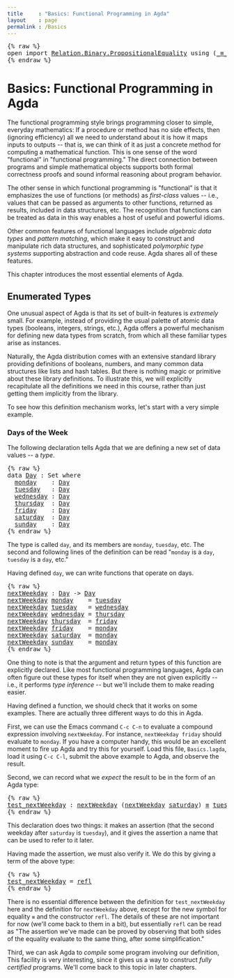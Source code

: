 ```yaml
---
title     : "Basics: Functional Programming in Agda"
layout    : page
permalink : /Basics
---
```


<div class="foldable">
<pre class="Agda">{% raw %}
<a name="136" class="Keyword"
      >open</a
      ><a name="140"
      > </a
      ><a name="141" class="Keyword"
      >import</a
      ><a name="147"
      > </a
      ><a name="148" href="https://agda.github.io/agda-stdlib/Relation.Binary.PropositionalEquality.html#1" class="Module"
      >Relation.Binary.PropositionalEquality</a
      ><a name="185"
      > </a
      ><a name="186" class="Keyword"
      >using</a
      ><a name="191"
      > </a
      ><a name="192" class="Symbol"
      >(</a
      ><a name="193" href="Agda.Builtin.Equality.html#83" class="Datatype Operator"
      >_&#8801;_</a
      ><a name="196" class="Symbol"
      >;</a
      ><a name="197"
      > </a
      ><a name="198" href="Agda.Builtin.Equality.html#140" class="InductiveConstructor"
      >refl</a
      ><a name="202" class="Symbol"
      >)</a
      >
{% endraw %}</pre>
</div>

# Basics: Functional Programming in Agda

The functional programming style brings programming closer to
simple, everyday mathematics: If a procedure or method has no side
effects, then (ignoring efficiency) all we need to understand
about it is how it maps inputs to outputs -- that is, we can think
of it as just a concrete method for computing a mathematical
function.  This is one sense of the word "functional" in
"functional programming."  The direct connection between programs
and simple mathematical objects supports both formal correctness
proofs and sound informal reasoning about program behavior.

The other sense in which functional programming is "functional" is
that it emphasizes the use of functions (or methods) as
*first-class* values -- i.e., values that can be passed as
arguments to other functions, returned as results, included in
data structures, etc.  The recognition that functions can be
treated as data in this way enables a host of useful and powerful
idioms.

Other common features of functional languages include *algebraic
data types* and *pattern matching*, which make it easy to
construct and manipulate rich data structures, and sophisticated
*polymorphic type systems* supporting abstraction and code reuse.
Agda shares all of these features.

This chapter introduces the most essential elements of Agda.

## Enumerated Types

One unusual aspect of Agda is that its set of built-in
features is *extremely* small. For example, instead of providing
the usual palette of atomic data types (booleans, integers,
strings, etc.), Agda offers a powerful mechanism for defining new
data types from scratch, from which all these familiar types arise
as instances.

Naturally, the Agda distribution comes with an extensive standard
library providing definitions of booleans, numbers, and many
common data structures like lists and hash tables.  But there is
nothing magic or primitive about these library definitions.  To
illustrate this, we will explicitly recapitulate all the
definitions we need in this course, rather than just getting them
implicitly from the library.

To see how this definition mechanism works, let's start with a
very simple example.

### Days of the Week

The following declaration tells Agda that we are defining
a new set of data values -- a *type*.

<pre class="Agda">{% raw %}
<a name="2541" class="Keyword"
      >data</a
      ><a name="2545"
      > </a
      ><a name="2546" href="Basics.html#2546" class="Datatype"
      >Day</a
      ><a name="2549"
      > </a
      ><a name="2550" class="Symbol"
      >:</a
      ><a name="2551"
      > </a
      ><a name="2552" class="PrimitiveType"
      >Set</a
      ><a name="2555"
      > </a
      ><a name="2556" class="Keyword"
      >where</a
      ><a name="2561"
      >
  </a
      ><a name="2564" href="Basics.html#2564" class="InductiveConstructor"
      >monday</a
      ><a name="2570"
      >    </a
      ><a name="2574" class="Symbol"
      >:</a
      ><a name="2575"
      > </a
      ><a name="2576" href="Basics.html#2546" class="Datatype"
      >Day</a
      ><a name="2579"
      >
  </a
      ><a name="2582" href="Basics.html#2582" class="InductiveConstructor"
      >tuesday</a
      ><a name="2589"
      >   </a
      ><a name="2592" class="Symbol"
      >:</a
      ><a name="2593"
      > </a
      ><a name="2594" href="Basics.html#2546" class="Datatype"
      >Day</a
      ><a name="2597"
      >
  </a
      ><a name="2600" href="Basics.html#2600" class="InductiveConstructor"
      >wednesday</a
      ><a name="2609"
      > </a
      ><a name="2610" class="Symbol"
      >:</a
      ><a name="2611"
      > </a
      ><a name="2612" href="Basics.html#2546" class="Datatype"
      >Day</a
      ><a name="2615"
      >
  </a
      ><a name="2618" href="Basics.html#2618" class="InductiveConstructor"
      >thursday</a
      ><a name="2626"
      >  </a
      ><a name="2628" class="Symbol"
      >:</a
      ><a name="2629"
      > </a
      ><a name="2630" href="Basics.html#2546" class="Datatype"
      >Day</a
      ><a name="2633"
      >
  </a
      ><a name="2636" href="Basics.html#2636" class="InductiveConstructor"
      >friday</a
      ><a name="2642"
      >    </a
      ><a name="2646" class="Symbol"
      >:</a
      ><a name="2647"
      > </a
      ><a name="2648" href="Basics.html#2546" class="Datatype"
      >Day</a
      ><a name="2651"
      >
  </a
      ><a name="2654" href="Basics.html#2654" class="InductiveConstructor"
      >saturday</a
      ><a name="2662"
      >  </a
      ><a name="2664" class="Symbol"
      >:</a
      ><a name="2665"
      > </a
      ><a name="2666" href="Basics.html#2546" class="Datatype"
      >Day</a
      ><a name="2669"
      >
  </a
      ><a name="2672" href="Basics.html#2672" class="InductiveConstructor"
      >sunday</a
      ><a name="2678"
      >    </a
      ><a name="2682" class="Symbol"
      >:</a
      ><a name="2683"
      > </a
      ><a name="2684" href="Basics.html#2546" class="Datatype"
      >Day</a
      >
{% endraw %}</pre>

The type is called `day`, and its members are `monday`,
`tuesday`, etc.  The second and following lines of the definition
can be read "`monday` is a `day`, `tuesday` is a `day`, etc."

Having defined `day`, we can write functions that operate on
days.

<pre class="Agda">{% raw %}
<a name="2966" href="Basics.html#2966" class="Function"
      >nextWeekday</a
      ><a name="2977"
      > </a
      ><a name="2978" class="Symbol"
      >:</a
      ><a name="2979"
      > </a
      ><a name="2980" href="Basics.html#2546" class="Datatype"
      >Day</a
      ><a name="2983"
      > </a
      ><a name="2984" class="Symbol"
      >-&gt;</a
      ><a name="2986"
      > </a
      ><a name="2987" href="Basics.html#2546" class="Datatype"
      >Day</a
      ><a name="2990"
      >
</a
      ><a name="2991" href="Basics.html#2966" class="Function"
      >nextWeekday</a
      ><a name="3002"
      > </a
      ><a name="3003" href="Basics.html#2564" class="InductiveConstructor"
      >monday</a
      ><a name="3009"
      >    </a
      ><a name="3013" class="Symbol"
      >=</a
      ><a name="3014"
      > </a
      ><a name="3015" href="Basics.html#2582" class="InductiveConstructor"
      >tuesday</a
      ><a name="3022"
      >
</a
      ><a name="3023" href="Basics.html#2966" class="Function"
      >nextWeekday</a
      ><a name="3034"
      > </a
      ><a name="3035" href="Basics.html#2582" class="InductiveConstructor"
      >tuesday</a
      ><a name="3042"
      >   </a
      ><a name="3045" class="Symbol"
      >=</a
      ><a name="3046"
      > </a
      ><a name="3047" href="Basics.html#2600" class="InductiveConstructor"
      >wednesday</a
      ><a name="3056"
      >
</a
      ><a name="3057" href="Basics.html#2966" class="Function"
      >nextWeekday</a
      ><a name="3068"
      > </a
      ><a name="3069" href="Basics.html#2600" class="InductiveConstructor"
      >wednesday</a
      ><a name="3078"
      > </a
      ><a name="3079" class="Symbol"
      >=</a
      ><a name="3080"
      > </a
      ><a name="3081" href="Basics.html#2618" class="InductiveConstructor"
      >thursday</a
      ><a name="3089"
      >
</a
      ><a name="3090" href="Basics.html#2966" class="Function"
      >nextWeekday</a
      ><a name="3101"
      > </a
      ><a name="3102" href="Basics.html#2618" class="InductiveConstructor"
      >thursday</a
      ><a name="3110"
      >  </a
      ><a name="3112" class="Symbol"
      >=</a
      ><a name="3113"
      > </a
      ><a name="3114" href="Basics.html#2636" class="InductiveConstructor"
      >friday</a
      ><a name="3120"
      >
</a
      ><a name="3121" href="Basics.html#2966" class="Function"
      >nextWeekday</a
      ><a name="3132"
      > </a
      ><a name="3133" href="Basics.html#2636" class="InductiveConstructor"
      >friday</a
      ><a name="3139"
      >    </a
      ><a name="3143" class="Symbol"
      >=</a
      ><a name="3144"
      > </a
      ><a name="3145" href="Basics.html#2564" class="InductiveConstructor"
      >monday</a
      ><a name="3151"
      >
</a
      ><a name="3152" href="Basics.html#2966" class="Function"
      >nextWeekday</a
      ><a name="3163"
      > </a
      ><a name="3164" href="Basics.html#2654" class="InductiveConstructor"
      >saturday</a
      ><a name="3172"
      >  </a
      ><a name="3174" class="Symbol"
      >=</a
      ><a name="3175"
      > </a
      ><a name="3176" href="Basics.html#2564" class="InductiveConstructor"
      >monday</a
      ><a name="3182"
      >
</a
      ><a name="3183" href="Basics.html#2966" class="Function"
      >nextWeekday</a
      ><a name="3194"
      > </a
      ><a name="3195" href="Basics.html#2672" class="InductiveConstructor"
      >sunday</a
      ><a name="3201"
      >    </a
      ><a name="3205" class="Symbol"
      >=</a
      ><a name="3206"
      > </a
      ><a name="3207" href="Basics.html#2564" class="InductiveConstructor"
      >monday</a
      >
{% endraw %}</pre>

One thing to note is that the argument and return types of
this function are explicitly declared.  Like most functional
programming languages, Agda can often figure out these types for
itself when they are not given explicitly -- i.e., it performs
*type inference* -- but we'll include them to make reading
easier.

Having defined a function, we should check that it works on
some examples. There are actually three different ways to do this
in Agda.

First, we can use the Emacs command `C-c C-n` to evaluate a
compound expression involving `nextWeekday`. For instance, `nextWeekday
friday` should evaluate to `monday`. If you have a computer handy, this
would be an excellent moment to fire up Agda and try this for yourself.
Load this file, `Basics.lagda`, load it using `C-c C-l`, submit the
above example to Agda, and observe the result.

Second, we can record what we *expect* the result to be in the
form of an Agda type:

<pre class="Agda">{% raw %}
<a name="4169" href="Basics.html#4169" class="Function Operator"
      >test_nextWeekday</a
      ><a name="4185"
      > </a
      ><a name="4186" class="Symbol"
      >:</a
      ><a name="4187"
      > </a
      ><a name="4188" href="Basics.html#2966" class="Function"
      >nextWeekday</a
      ><a name="4199"
      > </a
      ><a name="4200" class="Symbol"
      >(</a
      ><a name="4201" href="Basics.html#2966" class="Function"
      >nextWeekday</a
      ><a name="4212"
      > </a
      ><a name="4213" href="Basics.html#2654" class="InductiveConstructor"
      >saturday</a
      ><a name="4221" class="Symbol"
      >)</a
      ><a name="4222"
      > </a
      ><a name="4223" href="Agda.Builtin.Equality.html#83" class="Datatype Operator"
      >&#8801;</a
      ><a name="4224"
      > </a
      ><a name="4225" href="Basics.html#2582" class="InductiveConstructor"
      >tuesday</a
      >
{% endraw %}</pre>

This declaration does two things: it makes an assertion (that the second
weekday after `saturday` is `tuesday`), and it gives the assertion a name
that can be used to refer to it later.

Having made the assertion, we must also verify it. We do this by giving
a term of the above type:

<pre class="Agda">{% raw %}
<a name="4544" href="Basics.html#4169" class="Function Operator"
      >test_nextWeekday</a
      ><a name="4560"
      > </a
      ><a name="4561" class="Symbol"
      >=</a
      ><a name="4562"
      > </a
      ><a name="4563" href="Agda.Builtin.Equality.html#140" class="InductiveConstructor"
      >refl</a
      >
{% endraw %}</pre>

There is no essential difference between the definition for
`test_nextWeekday` here and the definition for `nextWeekday` above,
except for the new symbol for equality `≡` and the constructor `refl`.
The details of these are not important for now (we'll come back to them in
a bit), but essentially `refl` can be read as "The assertion we've made
can be proved by observing that both sides of the equality evaluate to the
same thing, after some simplification."

Third, we can ask Agda to *compile* some program involving our definition,
This facility is very interesting, since it gives us a way to construct
*fully certified* programs. We'll come back to this topic in later chapters.
